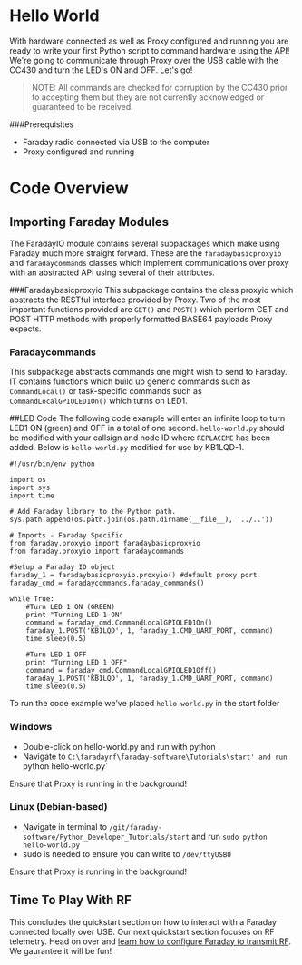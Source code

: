 # Hello World

With hardware connected as well as Proxy configured and running you are ready to write your first Python script to command hardware using the API! We're going to communicate through Proxy over the USB cable with the CC430 and turn the LED's ON and OFF. Let's go!

> NOTE: All commands are checked for corruption by the CC430 prior to accepting them but they are not currently acknowledged or guaranteed to be received.

###Prerequisites
 * Faraday radio connected via USB to the computer
 * Proxy configured and running
 
# Code Overview
## Importing Faraday Modules
The FaradayIO module contains several subpackages which make using Faraday much more straight forward. These are the ```faradaybasicproxyio``` and ```faradaycommands``` classes which implement communications over proxy with an abstracted API using several of their attributes.

###Faradaybasicproxyio
This subpackage contains the class proxyio which abstracts the RESTful interface provided by Proxy. Two of the most important functions provided are ```GET()``` and ```POST()``` which perform GET and POST HTTP methods with properly formatted BASE64 payloads Proxy expects.

### Faradaycommands
This subpackage abstracts commands one might wish to send to Faraday. IT contains functions which build up generic commands such as ```CommandLocal()``` or task-specific commands such as ```CommandLocalGPIOLED1On()``` which turns on LED1.

##LED Code
The following code example will enter an infinite loop to turn LED1 ON (green) and OFF in a total of one second. `hello-world.py` should be modified with your callsign and node ID where `REPLACEME` has been added. Below is `hello-world.py` modified for use by KB1LQD-1.
```
#!/usr/bin/env python

import os
import sys
import time

# Add Faraday library to the Python path.
sys.path.append(os.path.join(os.path.dirname(__file__), '../..'))

# Imports - Faraday Specific
from faraday.proxyio import faradaybasicproxyio
from faraday.proxyio import faradaycommands

#Setup a Faraday IO object
faraday_1 = faradaybasicproxyio.proxyio() #default proxy port
faraday_cmd = faradaycommands.faraday_commands()

while True:
    #Turn LED 1 ON (GREEN)
    print "Turning LED 1 ON"
    command = faraday_cmd.CommandLocalGPIOLED1On()
    faraday_1.POST('KB1LQD', 1, faraday_1.CMD_UART_PORT, command)
    time.sleep(0.5)

    #Turn LED 1 OFF
    print "Turning LED 1 OFF"
    command = faraday_cmd.CommandLocalGPIOLED1Off()
    faraday_1.POST('KB1LQD', 1, faraday_1.CMD_UART_PORT, command)
    time.sleep(0.5)
```

To run the code example we've placed `hello-world.py` in the start folder
### Windows
 * Double-click on hello-world.py and run with python
 * Navigate to `C:\faradayrf\faraday-software\Tutorials\start' and run `python hello-world.py`
 
Ensure that Proxy is running in the background!
 
### Linux (Debian-based)
 * Navigate in terminal to `/git/faraday-software/Python_Developer_Tutorials/start` and run `sudo python hello-world.py`
  * sudo is needed to ensure you can write to `/dev/ttyUSB0`
  
Ensure that Proxy is running in the background!

## Time To Play With RF
This concludes the quickstart section on how to interact with a Faraday connected locally over USB. Our next quickstart section focuses on RF telemetry. Head on over and [learn how to configure Faraday to transmit RF](configuring-rf-faraday.md). We gaurantee it will be fun!
